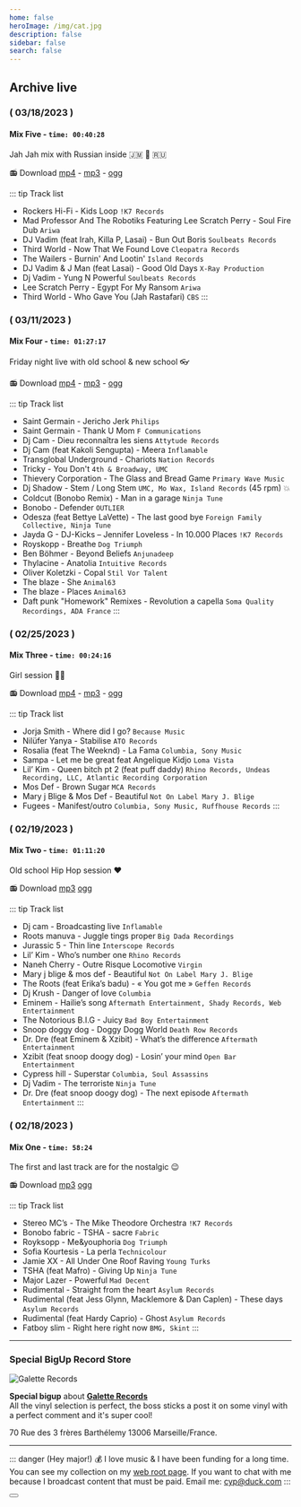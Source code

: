 ```yaml
---
home: false
heroImage: /img/cat.jpg
description: false
sidebar: false
search: false
---
```


<MyLive />

## Archive live

### ( 03/18/2023 )
#### Mix Five - `time: 00:40:28`

Jah Jah mix with Russian inside 🇯🇲 🌿 🇷🇺

<my-audio url="https://live.rouquin.me/archives/MixFive.ogg" playerid="audio-player"></my-audio>

📻 Download [mp4](https://live.rouquin.me/archives/MixFive.mp4) - [mp3](https://live.rouquin.me/archives/MixFive.mp3) - [ogg](https://live.rouquin.me/archives/MixFive.ogg)

::: tip Track list

- Rockers Hi-Fi - Kids Loop `!K7 Records`
- Mad Professor And The Robotiks Featuring Lee Scratch Perry - Soul Fire Dub `Ariwa`
- DJ Vadim (feat Irah, Killa P, Lasai) - Bun Out Boris `Soulbeats Records`
- Third World - Now That We Found Love `Cleopatra Records`
- The Wailers - Burnin' And Lootin' `Island Records`
- DJ Vadim & J Man (feat Lasai) - Good Old Days `X-Ray Production`
- Dj Vadim - Yung N Powerful `Soulbeats Records`
- Lee Scratch Perry - Egypt For My Ransom `Ariwa`
- Third World - Who Gave You (Jah Rastafari) `CBS`
:::

### ( 03/11/2023 )
####  Mix Four - `time: 01:27:17`

Friday night live with old school & new school 👓

<my-audio url="https://live.rouquin.me/archives/MixFour.ogg" playerid="audio-player"></my-audio>

📻 Download [mp4](https://live.rouquin.me/archives/MixFour.mp4) - [mp3](https://live.rouquin.me/archives/MixFour.mp3) - [ogg](https://live.rouquin.me/archives/MixFour.ogg)

::: tip Track list

- Saint Germain - Jericho Jerk `Philips`
- Saint Germain - Thank U Mom `F Communications`
- Dj Cam - Dieu reconnaîtra les siens `Attytude Records`
- Dj Cam (feat Kakoli Sengupta) - Meera `Inflamable`
- Transglobal Underground - Chariots `Nation Records`
- Tricky - You Don't `4th & Broadway, UMC` 
- Thievery Corporation - The Glass and Bread Game `Primary Wave Music`  
- Dj Shadow  - Stem / Long Stem `UMC, Mo Wax, Island Records` (45 rpm) 💥
- Coldcut (Bonobo Remix) - Man in a garage   `Ninja Tune` 
- Bonobo - Defender `OUTLIER`
- Odesza (feat Bettye LaVette) - The last good bye `Foreign Family Collective, Ninja Tune`
- Jayda G  - DJ-Kicks – Jennifer Loveless - In 10.000 Places `!K7 Records`
- Royskopp - Breathe `Dog Triumph`
- Ben Böhmer - Beyond Beliefs `Anjunadeep`
- Thylacine - Anatolia `Intuitive Records`
- Oliver Koletzki - Copal `Stil Vor Talent`
- The blaze - She `Animal63`
- The blaze - Places `Animal63`
- Daft punk "Homework" Remixes - Revolution a capella `Soma Quality Recordings, ADA France`
:::

### ( 02/25/2023 )
####  Mix Three - `time: 00:24:16`

Girl session 👸🏽

<my-audio url="https://live.rouquin.me/archives/MixThree.ogg" playerid="audio-player"></my-audio>

📻 Download [mp4](https://live.rouquin.me/archives/MixThree.mp4) - [mp3](https://live.rouquin.me/archives/MixThree.mp3) - [ogg](https://live.rouquin.me/archives/MixThree.ogg)

::: tip Track list

- Jorja Smith - Where did I go? `Because Music`
- Nilüfer Yanya - Stabilise `ATO Records`
- Rosalia (feat The Weeknd) - La Fama `Columbia, Sony Music`
- Sampa - Let me be great feat Angelique Kidjo `Loma Vista`
- Lil’ Kim - Queen bitch pt 2 (feat puff daddy) `Rhino Records, Undeas Recording, LLC, Atlantic Recording Corporation`
- Mos Def - Brown Sugar `MCA Records`
- Mary j Blige & Mos Def - Beautiful `Not On Label Mary J. Blige`
- Fugees - Manifest/outro `Columbia, Sony Music, Ruffhouse Records`
:::

### ( 02/19/2023 )
####  Mix Two - `time: 01:11:20`

Old school Hip Hop session ❤️ 

<my-audio url="https://live.rouquin.me/archives/MixTwo.ogg" playerid="audio-player"></my-audio>

📻 Download [mp3](https://live.rouquin.me/archives/MixTwo.mp3) [ogg](https://live.rouquin.me/archives/MixTwo.ogg)

::: tip Track list

- Dj cam - Broadcasting live `Inflamable`
- Roots manuva - Juggle tings proper `Big Dada Recordings`
- Jurassic 5 - Thin line `Interscope Records`
- Lil’ Kim - Who’s number one `Rhino Records`
- Naneh Cherry - Outre Risque Locomotive `Virgin`
- Mary j blige & mos def - Beautiful `Not On Label Mary J. Blige`
- The Roots (feat Erika’s badu) - « You got me » `Geffen Records`
- Dj Krush - Danger of love `Columbia`
- Eminem - Hailie’s song `Aftermath Entertainment, Shady Records, Web Entertainment`
- The Notorious B.I.G - Juicy `Bad Boy Entertainment`
- Snoop doggy dog - Doggy Dogg World `Death Row Records`
- Dr. Dre (feat Eminem & Xzibit) - What’s the difference `Aftermath Entertainment`
- Xzibit (feat snoop doogy dog) - Losin’ your mind `Open Bar Entertainment`
- Cypress hill - Superstar `Columbia, Soul Assassins`
- Dj Vadim - The terroriste `Ninja Tune`
- Dr. Dre (feat snoop doogy dog) - The next episode `Aftermath Entertainment`
:::

### ( 02/18/2023 )
####  Mix One - `time: 58:24`  

The first and last track are for the nostalgic :wink:

<my-audio url="https://live.rouquin.me/archives/MixOne.ogg" playerid="audio-player"></my-audio>


📻 Download [mp3](https://live.rouquin.me/archives/MixOne.mp3) [ogg](https://live.rouquin.me/archives/MixOne.ogg)

::: tip Track list

- Stereo MC’s - The Mike Theodore Orchestra `!K7 Records`
- Bonobo fabric - TSHA - sacre `Fabric`
- Royksopp - Me&youphoria `Dog Triumph`
- Sofia Kourtesis - La perla `Technicolour`
- Jamie XX - All Under One Roof Raving `Young Turks`
- TSHA (feat Mafro) - Giving Up `Ninja Tune`
- Major Lazer - Powerful `Mad Decent`
- Rudimental - Straight from the heart `Asylum Records`
- Rudimental (feat Jess Glynn, Macklemore & Dan Caplen) - These days `Asylum Records`
- Rudimental (feat Hardy Caprio) - Ghost `Asylum Records`
- Fatboy slim - Right here right now `BMG, Skint`
:::

---

### Special BigUp Record Store

![Galette Records](/img/Galette-Records.jpg)

**Special bigup** about [**Galette Records**](https://galette-records.com/)  
All the vinyl selection is perfect, the boss sticks a post it on some vinyl with a perfect comment and it's super cool!

70 Rue des 3 frères Barthélemy 13006 Marseille/France. 

---

::: danger (Hey major!) 💰
I love music & I have been funding for a long time. 
You can see my collection on my [web root page](https://www.rouquin.me/). 
If you want to chat with me because I broadcast content that must be paid. Email me: cyp@duck.com
:::

<Button/>